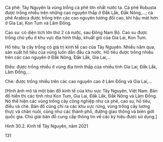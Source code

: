 Cà phê: Tây Nguyên là vùng trồng cà phê lớn nhất nước ta. Cà phê Robusta được trồng nhiều trên những cao nguyên thấp ở Đắk Lắk, Đắk Nông,...; cà phê Arabica được trồng trên các cao nguyên tương đối cao, khí hậu mát hơn ở Gia Lai, Kon Tum và Lâm Đồng.

Cao su: có diện tích lớn thứ 2 cả nước, sau Đông Nam Bộ. Cao su được trồng chủ yếu ở khu vực địa hình thấp, khuất gió của Gia Lai, Kon Tum.

Hồ tiêu: là cây trồng có giá trị kinh tế cao của Tây Nguyên. Nhiều năm qua, sản xuất hồ tiêu của vùng luôn dẫn đầu cả nước. Hồ tiêu được trồng nhiều trên các cao nguyên ở Đắk Nông, Đắk Lắk, Gia Lai,...

Điều: được trồng nhiều ở vùng địa hình thấp của nhiều tỉnh Gia Lai, Đắk Lắk, Lâm Đồng,...

Chè: được trồng nhiều trên các cao nguyên cao ở Lâm Đồng và Gia Lai,...

[Hình ảnh mô tả một bản đồ kinh tế của khu vực Tây Nguyên, Việt Nam. Bản đồ hiển thị các tỉnh như Kon Tum, Gia Lai, Đắk Lắk, Đắk Nông và Lâm Đồng. Nó thể hiện các vùng trồng cây công nghiệp như cà phê, cao su, hồ tiêu, điều và chè. Bản đồ cũng chỉ ra các khu vực rừng, vùng trồng cây lương thực và chăn nuôi, cũng như các thành phố, đường giao thông và biên giới quốc gia. Chú giải bản đồ cung cấp thông tin về các ký hiệu được sử dụng.]

Hình 30.2. Kinh tế Tây Nguyên, năm 2021

131